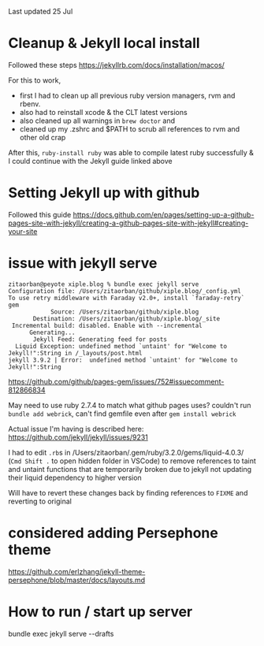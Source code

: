Last updated 25 Jul

# Cleanup & Jekyll local install
Followed these steps https://jekyllrb.com/docs/installation/macos/

For this to work, 
- first I had to clean up all previous ruby version managers, rvm and rbenv. 
- also had to reinstall xcode & the CLT latest versions
- also cleaned up all warnings in `brew doctor` and 
- cleaned up my .zshrc and $PATH to scrub all references to rvm and other old crap

After this, `ruby-install ruby` was able to compile latest ruby successfully & I could continue with the Jekyll guide linked above

# Setting Jekyll up with github

Followed this guide 
https://docs.github.com/en/pages/setting-up-a-github-pages-site-with-jekyll/creating-a-github-pages-site-with-jekyll#creating-your-site


# issue with jekyll serve

```
zitaorban@peyote xiple.blog % bundle exec jekyll serve
Configuration file: /Users/zitaorban/github/xiple.blog/_config.yml
To use retry middleware with Faraday v2.0+, install `faraday-retry` gem
            Source: /Users/zitaorban/github/xiple.blog
       Destination: /Users/zitaorban/github/xiple.blog/_site
 Incremental build: disabled. Enable with --incremental
      Generating... 
       Jekyll Feed: Generating feed for posts
  Liquid Exception: undefined method `untaint' for "Welcome to Jekyll!":String in /_layouts/post.html
jekyll 3.9.2 | Error:  undefined method `untaint' for "Welcome to Jekyll!":String
```


https://github.com/github/pages-gem/issues/752#issuecomment-812866834

May need to use ruby 2.7.4 to match what github pages uses?
couldn't run `bundle add webrick`, can't find gemfile even after `gem install webrick`

Actual issue I'm having is described here: https://github.com/jekyll/jekyll/issues/9231

I had to edit `.rb`s in /Users/zitaorban/.gem/ruby/3.2.0/gems/liquid-4.0.3/ (`Cmd Shift .` to open hidden folder in VSCode) to remove references to taint and untaint functions that are temporarily broken due to jekyll not updating their liquid dependency to higher version

Will have to revert these changes back by finding references to `FIXME` and reverting to original

# considered adding Persephone theme
https://github.com/erlzhang/jekyll-theme-persephone/blob/master/docs/layouts.md


# How to run / start up server
bundle exec jekyll serve --drafts